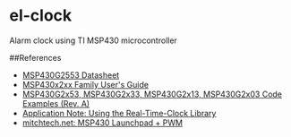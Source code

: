 el-clock
========

Alarm clock using TI MSP430 microcontroller

##References
* [MSP430G2553 Datasheet](http://www.ti.com/lit/ds/symlink/msp430g2553.pdf)
* [MSP430x2xx Family User's Guide](http://www.ti.com/lit/ug/slau144i/slau144i.pdf)
* [MSP430G2x53, MSP430G2x33, MSP430G2x13, MSP430G2x03 Code Examples (Rev. A) ](http://www.ti.com/litv/zip/slac485a)
* [Application Note: Using the Real-Time-Clock Library](http://www.ti.com/general/docs/litabsmultiplefilelist.tsp?literatureNumber=slaa290a)
* [mitchtech.net: MSP430 Launchpad + PWM](http://mitchtech.net/msp430-launchpad-pwm/)

